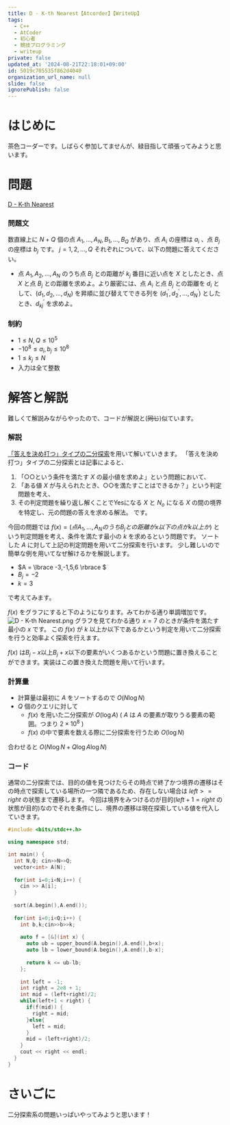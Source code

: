 ```yaml
---
title: D - K-th Nearest【Atcorder】【WriteUp】
tags:
  - C++
  - AtCoder
  - 初心者
  - 競技プログラミング
  - writeup
private: false
updated_at: '2024-08-21T22:18:01+09:00'
id: 5019c705535f862d4040
organization_url_name: null
slide: false
ignorePublish: false
---
```

# はじめに
茶色コーダーです。しばらく参加してませんが、緑目指して頑張ってみようと思います。

# 問題

[D - K-th Nearest](https://atcoder.jp/contests/abc364/tasks/abc364_d)

### 問題文
数直線上に $N+Q$ 個の点 $A_1,\ldots,A_N,B_1,\ldots,B_Q$ があり、点 $A_i$ の座標は $a_i$ 、点 $B_j$ の座標は $b_j$ です。
$j=1,2,\ldots,Q$ それぞれについて、以下の問題に答えてください。
- 点 $A_1,A_2,\ldots,A_N$ のうち点 $B_j$ との距離が $k_j$ 番目に近い点を $X$ としたとき、点 $X$ と点 $B_j$ との距離を求めよ。より厳密には、点 $A_i$ と点 $B_j$ との距離を $d_i$ として、$(d_1,d_2,\ldots,d_N)$ を昇順に並び替えてできる列を $(d_1^{\prime},d_2^{\prime},\ldots,d_N^′)$ としたとき、$d_{kj}^{\prime}$ を求めよ。

### 制約
- $1≤N,Q≤10^5$
- $−10^8≤a_i,b_j≤10^8$
- $1≤k_j≤N$
- 入力は全て整数

# 解答と解説
難しくて解説みながらやったので、コードが解説と(~~同じ~~)似ています。

### 解説
[「答えを決め打つ」タイプの二分探索](https://betrue12.hateblo.jp/entry/2019/05/11/013403)を用いて解いていきます。
「答えを決め打つ」タイプの二分探索とは記事によると、
1. 「○○という条件を満たす $X$ の最小値を求めよ」という問題において、
2. 「ある値 $X$ が与えられたとき、○○を満たすことはできるか？」という判定問題を考え、
3. その判定問題を繰り返し解くことでYesになる $X$ と $N_o$ になる $X$ の間の境界を特定し、元の問題の答えを求める解法。
です。

今回の問題では $f(x) = (点A_1,\ldots,A_NのうちB_jとの距離がx以下の点がk以上か)$ という判定問題を考え、条件を満たす最小の $k$ を求めるという問題です。
ソートした $A$ に対して上記の判定問題を用いて二分探索を行います。
少し難しいので簡単な例を用いてなぜ解けるかを解説します。

- $A =  \lbrace -3,-1,5,6 \rbrace $
- $B_j = -2$
- $k = 3$

で考えてみます。

$f(x)$ をグラフにすると下のようになります。みてわかる通り単調増加です。
![D - K-th Nearest.png](https://qiita-image-store.s3.ap-northeast-1.amazonaws.com/0/3310678/5a08fc17-a6b6-444a-1b26-b50e2c402415.png)
グラフを見てわかる通り $x=7$ のときが条件を満たす最小の $x$ です。
この $f(x)$ が $k$ 以上か以下であるかという判定を用いて二分探索を行うと効率よく探索を行えます。

$f(x)$ は$B_j-x$以上$B_j+x$以下の要素がいくつあるかという問題に置き換えることができます。実装はこの置き換えた問題を用いて行います。

### 計算量

- 計算量は最初に $A$ をソートするので $O(N\log{N})$
- $Q$ 個のクエリに対して
  - $f(x)$ を用いた二分探索が $O(\log{A})$ ( $A$ は $A$ の要素が取りうる要素の範囲。つまり $2\times 10^8$ )
  - $f(x)$ の中で要素を数える際に二分探索を行うため $O(\log{N})$

合わせると $O(N\log{N} + Q\log{A}\log{N})$ 

### コード
通常の二分探索では、目的の値を見つけたらその時点で終了かつ境界の遷移はその時点で探索している場所の一つ隣であるため、存在しない場合は $left>=right$ の状態まで遷移します。
今回は境界をみつけるのが目的($left+1=right$ の状態が目的)なのでそれを条件にし、境界の遷移は現在探索している値を代入していきます。
```c++
#include <bits/stdc++.h>

using namespace std;

int main() {
  int N,Q; cin>>N>>Q;
  vector<int> A(N);
  
  for(int i=0;i<N;i++) {
    cin >> A[i];
  }
  
  sort(A.begin(),A.end());
  
  for(int i=0;i<Q;i++) {
    int b,k;cin>>b>>k;
    
    auto f = [&](int x) {
      auto ub = upper_bound(A.begin(),A.end(),b+x);
      auto lb = lower_bound(A.begin(),A.end(),b-x);
      
      return k <= ub-lb;
    };
    
    int left = -1;
    int right = 2e8 + 1;
    int mid = (left+right)/2;
    while(left+1 < right) {
      if(f(mid)) {
        right = mid;
      }else{
        left = mid;
      }
      mid = (left+right)/2;
    }
    cout << right << endl;
  }
}
```

# さいごに
二分探索系の問題いっぱいやってみようと思います！
